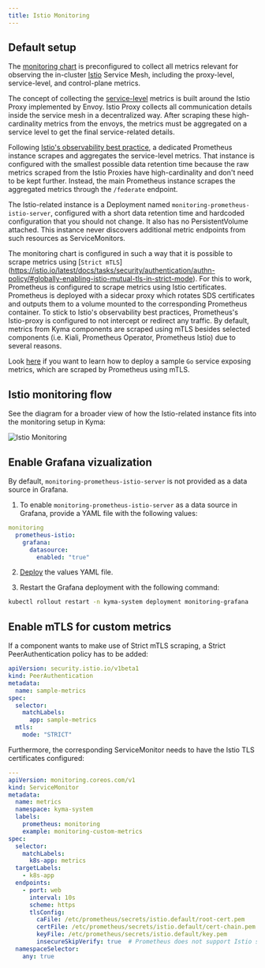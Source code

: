 ```yaml
---
title: Istio Monitoring
---
```


## Default setup

The [monitoring chart](https://github.com/kyma-project/kyma/blob/main/resources/monitoring/values.yaml) is preconfigured to collect all metrics relevant for observing the in-cluster [Istio](https://istio.io/latest/docs/concepts/observability/) Service Mesh, including the proxy-level, service-level, and control-plane metrics.

The concept of collecting the [service-level](https://istio.io/latest/docs/concepts/observability/#service-level-metrics) metrics is built around the Istio Proxy implemented by Envoy. Istio Proxy collects all communication details inside the service mesh in a decentralized way. After scraping these high-cardinality metrics from the envoys, the metrics must be aggregated on a service level to get the final service-related details.

Following [Istio's observability best practice](https://istio.io/latest/docs/ops/best-practices/observability/), a dedicated Prometheus instance scrapes and aggregates the service-level metrics. That instance is configured with the smallest possible data retention time because the raw metrics scraped from the Istio Proxies have high-cardinality and don't need to be kept further. Instead, the main Prometheus instance scrapes the aggregated metrics through the `/federate` endpoint.

The Istio-related instance is a Deployment named `monitoring-prometheus-istio-server`, configured with a short data retention time and hardcoded configuration that you should not change. It also has no PersistentVolume attached. This instance never discovers additional metric endpoints from such resources as ServiceMonitors.

The monitoring chart is configured in such a way that it is possible to scrape metrics using [`Strict mTLS`]
(https://istio.io/latest/docs/tasks/security/authentication/authn-policy/#globally-enabling-istio-mutual-tls-in-strict-mode). For this to work, Prometheus is configured to scrape metrics using Istio certificates. Prometheus is deployed with a sidecar proxy which rotates SDS certificates and outputs them to a volume mounted to the 
corresponding Prometheus container. To stick to Istio's observability best practices, Prometheus's Istio-proxy is configured to not intercept or redirect any traffic. By default, metrics from Kyma components are scraped using mTLS besides selected components (i.e. Kiali, Prometheus Operator, Prometheus Istio) due to several reasons.

Look [here]() if you want to learn how to deploy a sample `Go` service exposing metrics, which are scraped by Prometheus using mTLS.
## Istio monitoring flow

See the diagram for a broader view of how the Istio-related instance fits into the monitoring setup in Kyma:

![Istio Monitoring](./assets/monitoring-istio.svg)

## Enable Grafana vizualization

By default, `monitoring-prometheus-istio-server` is not provided as a data source in Grafana.

1. To enable `monitoring-prometheus-istio-server` as a data source in Grafana, provide a YAML file with the following values:

  ```yaml
  monitoring  
    prometheus-istio:
      grafana:
        datasource:
          enabled: "true"
  ```

2. [Deploy](../../../04-operation-guides/operations/03-change-kyma-config-values.md) the values YAML file.

3. Restart the Grafana deployment with the following command:

  ```bash
  kubectl rollout restart -n kyma-system deployment monitoring-grafana
  ```

## Enable mTLS for custom metrics

If a component wants to make use of Strict mTLS scraping, a Strict PeerAuthentication policy has to be added:

```yaml
apiVersion: security.istio.io/v1beta1
kind: PeerAuthentication
metadata:
  name: sample-metrics
spec:
  selector:
    matchLabels:
      app: sample-metrics
  mtls:
    mode: "STRICT"
```

Furthermore, the corresponding ServiceMonitor needs to have the Istio TLS certificates configured:

```yaml
---
apiVersion: monitoring.coreos.com/v1
kind: ServiceMonitor
metadata:
  name: metrics
  namespace: kyma-system
  labels:
    prometheus: monitoring
    example: monitoring-custom-metrics
spec:
  selector:
    matchLabels:
      k8s-app: metrics
  targetLabels:
    - k8s-app
  endpoints:
    - port: web
      interval: 10s
      scheme: https
      tlsConfig: 
        caFile: /etc/prometheus/secrets/istio.default/root-cert.pem
        certFile: /etc/prometheus/secrets/istio.default/cert-chain.pem
        keyFile: /etc/prometheus/secrets/istio.default/key.pem
        insecureSkipVerify: true  # Prometheus does not support Istio security naming, thus skip verifying target pod ceritifcate
  namespaceSelector:
    any: true
```
